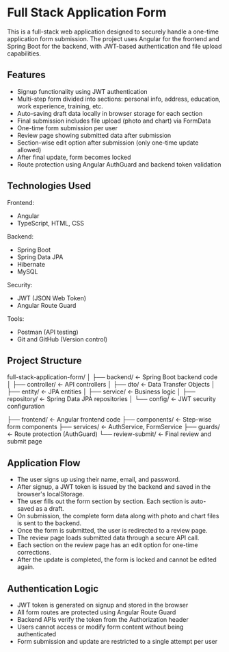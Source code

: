 # Full Stack Application Form

This is a full-stack web application designed to securely handle a one-time application form submission.
The project uses Angular for the frontend and Spring Boot for the backend, with JWT-based authentication
and file upload capabilities.


## Features

- Signup functionality using JWT authentication  
- Multi-step form divided into sections: personal info, address, education, work experience, training, etc.  
- Auto-saving draft data locally in browser storage for each section  
- Final submission includes file upload (photo and chart) via FormData  
- One-time form submission per user  
- Review page showing submitted data after submission  
- Section-wise edit option after submission (only one-time update allowed)  
- After final update, form becomes locked  
- Route protection using Angular AuthGuard and backend token validation  



## Technologies Used

 Frontend:  
- Angular  
- TypeScript, HTML, CSS  

 Backend:
- Spring Boot  
- Spring Data JPA  
- Hibernate  
- MySQL  

 Security:
- JWT (JSON Web Token)  
- Angular Route Guard  

 Tools:
- Postman (API testing)  
- Git and GitHub (Version control)  



## Project Structure

full-stack-application-form/
│
├── backend/                  ← Spring Boot backend code
│   ├── controller/           ← API controllers
│   ├── dto/                  ← Data Transfer Objects
│   ├── entity/               ← JPA entities
│   ├── service/              ← Business logic
│   ├── repository/           ← Spring Data JPA repositories
│   └── config/               ← JWT security configuration

├── frontend/                 ← Angular frontend code
    ├── components/           ← Step-wise form components
    ├── services/             ← AuthService, FormService
    ├── guards/               ← Route protection (AuthGuard)
    └── review-submit/        ← Final review and submit page

## Application Flow

- The user signs up using their name, email, and password.  
- After signup, a JWT token is issued by the backend and saved in the browser's localStorage.  
- The user fills out the form section by section. Each section is auto-saved as a draft.  
- On submission, the complete form data along with photo and chart files is sent to the backend.  
- Once the form is submitted, the user is redirected to a review page.  
- The review page loads submitted data through a secure API call.  
- Each section on the review page has an edit option for one-time corrections.  
- After the update is completed, the form is locked and cannot be edited again.

## Authentication Logic

- JWT token is generated on signup and stored in the browser  
- All form routes are protected using Angular Route Guard  
- Backend APIs verify the token from the Authorization header  
- Users cannot access or modify form content without being authenticated  
- Form submission and update are restricted to a single attempt per user
